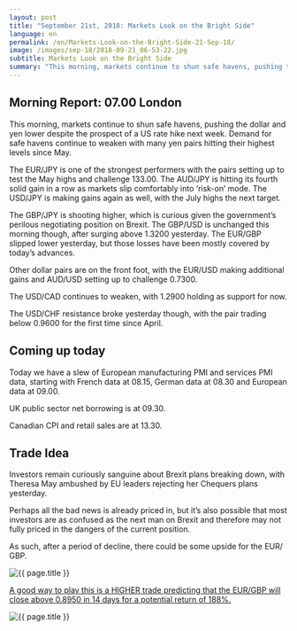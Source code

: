 ```yaml
---
layout: post
title: "September 21st, 2018: Markets Look on the Bright Side"
language: en
permalink: /en/Markets-Look-on-the-Bright-Side-21-Sep-18/
image: /images/sep-18/2018-09-21_06-53-22.jpg
subtitle: Markets Look on the Bright Side
summary: "This morning, markets continue to shun safe havens, pushing the dollar and yen lower despite the prospect of a US rate hike next week. Demand for safe havens continue to weaken with many yen pairs hitting their highest levels since May"
---
```

## Morning Report: 07.00 London

This morning, markets continue to shun safe havens, pushing the dollar and yen lower despite the prospect of a US rate hike next week. Demand for safe havens continue to weaken with many yen pairs hitting their highest levels since May. 

The EUR/JPY is one of the strongest performers with the pairs setting up to test the May highs and challenge 133.00. The AUD/JPY is hitting its fourth solid gain in a row as markets slip comfortably into ‘risk-on’ mode. The USD/JPY is making gains again as well, with the July highs the next target. 

The GBP/JPY is shooting higher, which is curious given the government’s perilous negotiating position on Brexit. The GBP/USD is unchanged this morning though, after surging above 1.3200 yesterday. The EUR/GBP slipped lower yesterday, but those losses have been mostly covered by today’s advances. 

Other dollar pairs are on the front foot, with the EUR/USD making additional gains and AUD/USD setting up to challenge 0.7300. 

The USD/CAD continues to weaken, with 1.2900 holding as support for now. 

The USD/CHF resistance broke yesterday though, with the pair trading below 0.9600 for the first time since April.  

## Coming up today

Today we have a slew of European manufacturing PMI and services PMI data, starting with French data at 08.15, German data at 08.30 and European data at 09.00. 

UK public sector net borrowing is at 09.30. 

Canadian CPI and retail sales are at 13.30. 

## Trade Idea

Investors remain curiously sanguine about Brexit plans breaking down, with Theresa May ambushed by EU leaders rejecting her Chequers plans yesterday. 

Perhaps all the bad news is already priced in, but it’s also possible that most investors are as confused as the next man on Brexit and therefore may not fully priced in the dangers of the current position. 

As such, after a period of decline, there could be some upside for the EUR/ GBP.

<img class="post-image" src="{{ site.url }}/images/sep-18/2018-09-21_06-53-22.jpg" alt="{{ page.title }}" title="{{ page.title }}">

<a href="%LINK%%?currency=GBP&market=forex&underlying=frxEURGBP&formname=higherlower&duration_amount=14&duration_units=d&amount=10&amount_type=stake&expiry_type=duration&barrier=0.8950" target="_blank">A good way to play this is a HIGHER trade predicting that the EUR/GBP will close above 0.8950 in 14 days for a potential return of 188%.</a>

<img class="post-image" src="{{ site.url }}/images/sep-18/2018-09-21_06-57-08.jpg" alt="{{ page.title }}" title="{{ page.title }}">